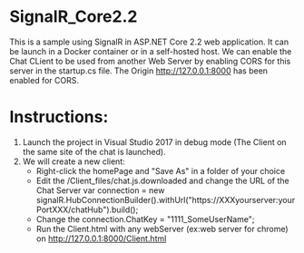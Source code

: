 # SignalR_Core2.2
This is a sample using SignalR in ASP.NET Core 2.2 web application. It can be launch in a Docker container or in a self-hosted host.
We can enable the Chat CLient to be used from another Web Server by enabling CORS for this server in the startup.cs file. 
The Origin http://127.0.0.1:8000 has been enabled for CORS.

# Instructions:
1. Launch the project in Visual Studio 2017 in debug mode (The Client on the same site of the chat is launched).
2. We will create a new client:
   * Right-click the homePage and "Save As" in a folder of your choice
   * Edit the /Client_files/chat.js.downloaded and change the URL of the Chat Server 
var connection = new signalR.HubConnectionBuilder().withUrl("https://XXXyourserver:yourPortXXX/chatHub").build();
   * Change the connection.ChatKey = "1111_SomeUserName";
   * Run the Client.html with any webServer (ex:web server for chrome) on http://127.0.0.1:8000/Client.html  

